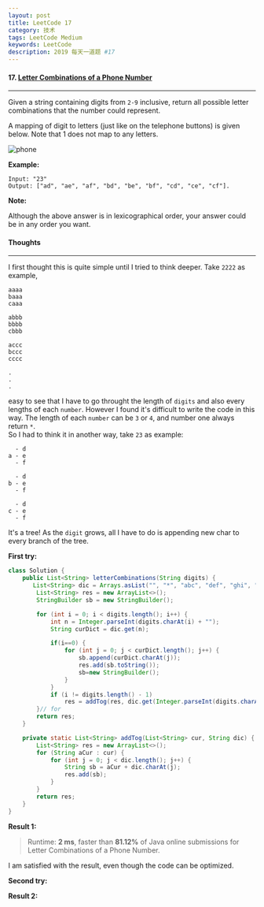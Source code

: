 ```yaml
---
layout: post
title: LeetCode 17
category: 技术
tags: LeetCode Medium
keywords: LeetCode
description: 2019 每天一道题 #17
---
```


#### 17. [Letter Combinations of a Phone Number](https://leetcode.com/problems/letter-combinations-of-a-phone-number/)
---
Given a string containing digits from `2-9` inclusive, return all possible letter combinations that the number could represent.

A mapping of digit to letters (just like on the telephone buttons) is given below. Note that 1 does not map to any letters.

![phone](http://upload.wikimedia.org/wikipedia/commons/thumb/7/73/Telephone-keypad2.svg/200px-Telephone-keypad2.svg.png)

**Example:**
```
Input: "23"
Output: ["ad", "ae", "af", "bd", "be", "bf", "cd", "ce", "cf"].
```
**Note:**

Although the above answer is in lexicographical order, your answer could be in any order you want.

#### Thoughts
---
I first thought this is quite simple until I tried to think deeper. Take `2222` as example,
```
aaaa
baaa
caaa

abbb
bbbb
cbbb

accc
bccc
cccc

.
.
.
```
easy to see that I have to go throught the length of `digits` and also every lengths of each `number`. However I found it's difficult to write the code in this way. The length of each `number` can be `3` or `4`, and number one always return `*`.  
So I had to think it in another way, take `23` as example: 
```
  - d
a - e
  - f
  
  - d
b - e
  - f

  - d
c - e
  - f
```
It's a tree! As the `digit` grows, all I have to do is appending new char to every branch of the tree.

**First try:**
```Java
class Solution {
    public List<String> letterCombinations(String digits) {
       List<String> dic = Arrays.asList("", "*", "abc", "def", "ghi", "jkl", "mno", "pqrs", "tuv", "wxyz");
        List<String> res = new ArrayList<>();
        StringBuilder sb = new StringBuilder();

        for (int i = 0; i < digits.length(); i++) {
            int n = Integer.parseInt(digits.charAt(i) + "");
            String curDict = dic.get(n);

            if(i==0) {
                for (int j = 0; j < curDict.length(); j++) {
                    sb.append(curDict.charAt(j));
                    res.add(sb.toString());
                    sb=new StringBuilder();
                }
            }
            if (i != digits.length() - 1)
                res = addTog(res, dic.get(Integer.parseInt(digits.charAt(i + 1) + "")));
        }// for
        return res;
    }

    private static List<String> addTog(List<String> cur, String dic) {
        List<String> res = new ArrayList<>();
        for (String aCur : cur) {
            for (int j = 0; j < dic.length(); j++) {
                String sb = aCur + dic.charAt(j);
                res.add(sb);
            }
        }
        return res;
    }
}
```

**Result 1:**
> Runtime: **2 ms**, faster than **81.12%** of Java online submissions for Letter Combinations of a Phone Number.

I am satisfied with the result, even though the code can be optimized.

**Second try:**


**Result 2:**

